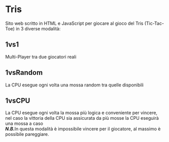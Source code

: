 # Tris
Sito web scritto in HTML e JavaScript per giocare al gioco del Tris (Tic-Tac-Toe) in 3 diverse modalità:
<h2>1vs1</h2>Multi-Player tra due giocatori reali
<h2>1vsRandom</h2>La CPU esegue ogni volta una mossa random tra quelle disponibili
<h2>1vsCPU</h2>La CPU esegue ogni volta la mossa più logica e conveniente per vincere, nel caso la vittoria della CPU sia assicurata da più mosse la CPU eseguirà una mossa a caso<br><b><i>N.B.</i></b>In questa modalità è impossibile vincere per il giocatore, al massimo è possibile pareggiare.
